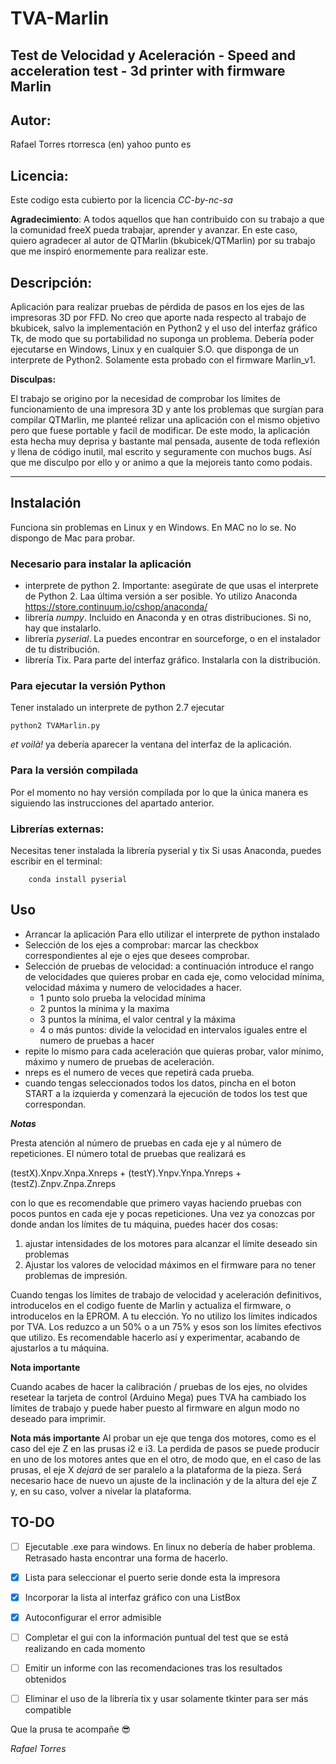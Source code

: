 # TVA-Marlin


**Test de Velocidad y Aceleración - Speed and acceleration test - 3d printer with firmware Marlin**
---

## Autor: 

Rafael Torres rtorresca (en) yahoo punto es

## Licencia: 

Este codigo esta cubierto por la licencia *CC-by-nc-sa*

**Agradecimiento**: 
A todos aquellos que han contribuido con su trabajo a que la comunidad freeX pueda trabajar, aprender y avanzar.
En este caso, quiero agradecer al autor de QTMarlin (bkubicek/QTMarlin) por su trabajo que me inspiró enormemente para realizar este.

## Descripción:

Aplicación para realizar pruebas de pérdida de pasos en los ejes de las impresoras 3D por FFD. No creo que aporte nada respecto al trabajo de bkubicek, salvo la implementación en Python2 y el uso del interfaz gráfico Tk, de modo que su portabilidad no suponga un problema. Debería poder ejecutarse en Windows, Linux y en cualquier S.O. que disponga de un interprete de Python2.
Solamente esta probado con el firmware Marlin_v1.

**Disculpas:**

El trabajo se origino por la necesidad de comprobar los límites de funcionamiento de una impresora 3D y ante los problemas que surgían para compilar QTMarlin, me planteé relizar una aplicación con el mismo objetivo pero que fuese portable y facil de modificar.
De este modo, la aplicación esta hecha muy deprisa y bastante mal pensada, ausente de toda reflexión y llena de código inutil, mal escrito y seguramente con muchos bugs. Así que me disculpo por ello y or animo a que la mejoreis tanto como podais.

---
## Instalación
Funciona sin problemas en Linux y en Windows.
En MAC no lo se. No dispongo de Mac para probar.

### Necesario para instalar la aplicación
- interprete de python 2. Importante: asegúrate de que usas el interprete de Python 2. Laa última versión a ser posible. Yo utilizo Anaconda https://store.continuum.io/cshop/anaconda/
- librería *numpy*. Incluido en Anaconda y en otras distribuciones. Si no, hay que instalarlo. 
- librería *pyserial*. La puedes encontrar en sourceforge, o en el instalador de tu distribución. 
- librería Tix. Para parte del interfaz gráfico. Instalarla con la distribución.

### Para ejecutar la versión Python
Tener instalado un interprete de python 2.7
ejecutar 

	python2 TVAMarlin.py

_et voilà!_ ya debería aparecer la ventana del interfaz de la aplicación.

### Para la versión compilada
Por el momento no hay versión compilada por lo que la única manera es siguiendo las instrucciones del apartado anterior.


### Librerías externas:
Necesitas tener instalada la librería pyserial y tix
Si usas Anaconda, puedes escribir en el terminal: 
````
	conda install pyserial
````

## Uso
* Arrancar la aplicación
Para ello utilizar el interprete de python instalado
* Selección de los ejes a comprobar: marcar las checkbox correspondientes al eje o ejes que desees comprobar.
* Selección de pruebas de velocidad: a continuación introduce el rango de velocidades que quieres probar en cada eje, como velocidad mínima, velocidad máxima y numero de velocidades a hacer. 
  - 1 punto solo prueba la velocidad mínima
  - 2 puntos la minima y la maxima
  - 3 puntos la mínima, el valor central y la máxima
  - 4 o más puntos: divide la velocidad en intervalos iguales entre el numero de pruebas a hacer
* repite lo mismo para cada aceleración que quieras probar, valor mínimo, máximo y numero de pruebas de aceleración.
* nreps es el numero de veces que repetirá cada prueba.
* cuando tengas seleccionados todos los datos, pincha en el boton START a la izquierda y comenzará la ejecución de todos los test que correspondan.

**_Notas_**

Presta atención al número de pruebas en cada eje y al número de repeticiones. 
El número total de pruebas que realizará es 

 (testX).Xnpv.Xnpa.Xnreps + (testY).Ynpv.Ynpa.Ynreps + (testZ).Znpv.Znpa.Znreps 

con lo que es recomendable que primero vayas haciendo pruebas con pocos puntos en cada eje y pocas repeticiones. 
Una vez ya conozcas por donde andan los límites de tu máquina, puedes hacer dos cosas:
  1. ajustar intensidades de los motores para alcanzar el límite deseado sin problemas
  2. Ajustar los valores de velocidad máximos en el firmware para no tener problemas de impresión.
 
Cuando tengas los límites de trabajo de velocidad y aceleración definitivos, introducelos en el codigo fuente de Marlin y actualiza el firmware, o introducelos en la EPROM. A tu elección.
Yo no utilizo los límites indicados por TVA. Los reduzco a un 50% o a un 75% y esos son los límites efectivos que utilizo. Es recomendable hacerlo así y experimentar, acabando de ajustarlos a tu máquina.

**Nota importante**

Cuando acabes de hacer la calibración / pruebas de los ejes, no olvides resetear la tarjeta de control (Arduino Mega) pues TVA ha cambiado los límites de trabajo y puede haber puesto al firmware en algun modo no deseado para imprimir.

**Nota más importante**
Al probar un eje que tenga dos motores, como es el caso del eje Z en las prusas i2 e i3. La perdida de pasos se puede producir en uno de los motores antes que en el otro, de modo que, en el caso de las prusas, el eje X *dejará* de ser paralelo a la plataforma de la pieza.
Será necesario hace de nuevo un ajuste de la inclinación y de la altura del eje Z y, en su caso, volver a nivelar la plataforma.

## TO-DO
- [ ] Ejecutable .exe para windows. En linux no debería de haber problema. Retrasado hasta encontrar una forma de hacerlo.
- [X] Lista para seleccionar el puerto serie donde esta la impresora
- [X] Incorporar la lista al interfaz gráfico con una ListBox
- [X] Autoconfigurar el error admisible
- [ ] Completar el gui con la información puntual del test que se está realizando en cada momento
- [ ] Emitir un informe con las recomendaciones tras los resultados obtenidos
- [ ] Eliminar el uso de la librería tix y usar solamente tkinter para ser más compatible


Que la prusa te acompañe :sunglasses:

*Rafael Torres*
